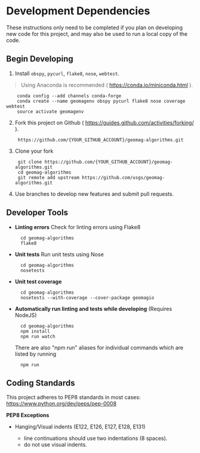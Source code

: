 Development Dependencies
========================

These instructions only need to be completed if you plan on developing new
code for this project, and may also be used to run a local copy of the code.


Begin Developing
----------------

1. Install `obspy`, `pycurl`, `flake8`, `nose`, `webtest`.
> Using Anaconda is recommended ( https://conda.io/miniconda.html ).

        conda config --add channels conda-forge
        conda create --name geomagenv obspy pycurl flake8 nose coverage webtest
        source activate geomagenv

2. Fork this project on Github ( https://guides.github.com/activities/forking/ ).

        https://github.com/{YOUR_GITHUB_ACCOUNT}/geomag-algorithms.git

3. Clone your fork

        git clone https://github.com/{YOUR_GITHUB_ACCOUNT}/geomag-algorithms.git
        cd geomag-algorithms
        git remote add upstream https://github.com/usgs/geomag-algorithms.git

4. Use branches to develop new features and submit pull requests.


Developer Tools
---------------

- **Linting errors**
Check for linting errors using Flake8

        cd geomag-algorithms
        flake8

- **Unit tests**
Run unit tests using Nose

        cd geomag-algorithms
        nosetests

- **Unit test coverage**

        cd geomag-algorithms
        nosetests --with-coverage --cover-package geomagio

- **Automatically run linting and tests while developing**
(Requires NodeJS)

        cd geomag-algorithms
        npm install
        npm run watch

    There are also "npm run" aliases for individual commands which are listed by running

        npm run


Coding Standards
----------------

This project adheres to PEP8 standards in most cases:
    https://www.python.org/dev/peps/pep-0008

**PEP8 Exceptions**

- Hanging/Visual indents (E122, E126, E127, E128, E131)

    - line continuations should use two indentations (8 spaces).
    - do not use visual indents.

